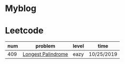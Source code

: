 # Myblog

# Leetcode

num|problem|level|time
-|-|-|-
409| [Longest Palindrome](https://github.com/lihe/Myblog/issues/1) |eazy|10/25/2019
